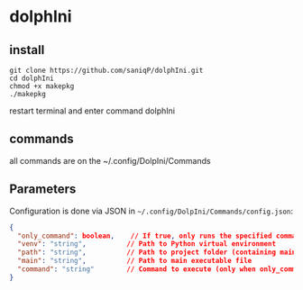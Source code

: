 # dolphIni

## install
```
git clone https://github.com/saniqP/dolphIni.git
cd dolphIni
chmod +x makepkg
./makepkg
```
 restart terminal and enter command dolphIni

 ## commands

 all commands are on the ~/.config/DolpIni/Commands

## Parameters

Configuration is done via JSON in `~/.config/DolpIni/Commands/config.json`:

```json
{
  "only_command": boolean,    // If true, only runs the specified command
  "venv": "string",          // Path to Python virtual environment
  "path": "string",          // Path to project folder (containing main file)
  "main": "string",          // Path to main executable file
  "command": "string"        // Command to execute (only when only_command=true)
}
